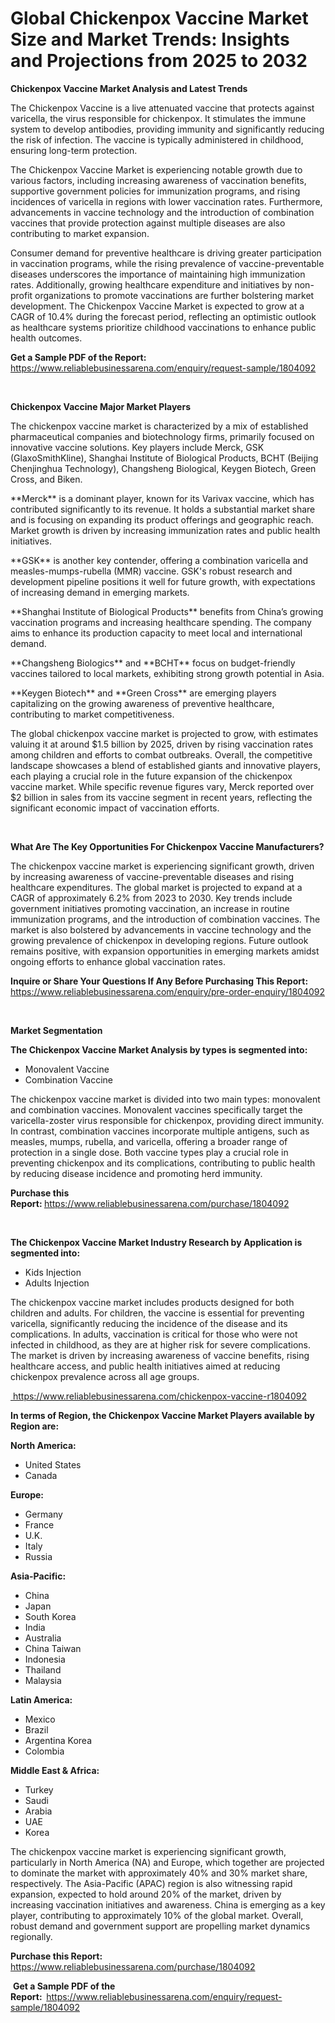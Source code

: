 <p><h1>Global Chickenpox Vaccine Market Size and Market Trends: Insights and Projections from 2025 to 2032</h1></p><p><strong>Chickenpox Vaccine Market Analysis and Latest Trends</strong></p>
<p><p>The Chickenpox Vaccine is a live attenuated vaccine that protects against varicella, the virus responsible for chickenpox. It stimulates the immune system to develop antibodies, providing immunity and significantly reducing the risk of infection. The vaccine is typically administered in childhood, ensuring long-term protection.</p><p>The Chickenpox Vaccine Market is experiencing notable growth due to various factors, including increasing awareness of vaccination benefits, supportive government policies for immunization programs, and rising incidences of varicella in regions with lower vaccination rates. Furthermore, advancements in vaccine technology and the introduction of combination vaccines that provide protection against multiple diseases are also contributing to market expansion.</p><p>Consumer demand for preventive healthcare is driving greater participation in vaccination programs, while the rising prevalence of vaccine-preventable diseases underscores the importance of maintaining high immunization rates. Additionally, growing healthcare expenditure and initiatives by non-profit organizations to promote vaccinations are further bolstering market development. The Chickenpox Vaccine Market is expected to grow at a CAGR of 10.4% during the forecast period, reflecting an optimistic outlook as healthcare systems prioritize childhood vaccinations to enhance public health outcomes.</p></p>
<p><strong>Get a Sample PDF of the Report:&nbsp;</strong> <a href="https://www.reliablebusinessarena.com/enquiry/request-sample/1804092?utm_campaign=2748&utm_medium=2&utm_source=Github&utm_content=ia&utm_term=19042025&utm_id=chickenpox-vaccine">https://www.reliablebusinessarena.com/enquiry/request-sample/1804092</a></p>
<p>&nbsp;</p>
<p><strong>Chickenpox Vaccine Major Market Players</strong></p>
<p><p>The chickenpox vaccine market is characterized by a mix of established pharmaceutical companies and biotechnology firms, primarily focused on innovative vaccine solutions. Key players include Merck, GSK (GlaxoSmithKline), Shanghai Institute of Biological Products, BCHT (Beijing Chenjinghua Technology), Changsheng Biological, Keygen Biotech, Green Cross, and Biken.</p><p>**Merck** is a dominant player, known for its Varivax vaccine, which has contributed significantly to its revenue. It holds a substantial market share and is focusing on expanding its product offerings and geographic reach. Market growth is driven by increasing immunization rates and public health initiatives. </p><p>**GSK** is another key contender, offering a combination varicella and measles-mumps-rubella (MMR) vaccine. GSK's robust research and development pipeline positions it well for future growth, with expectations of increasing demand in emerging markets. </p><p>**Shanghai Institute of Biological Products** benefits from China’s growing vaccination programs and increasing healthcare spending. The company aims to enhance its production capacity to meet local and international demand.</p><p>**Changsheng Biologics** and **BCHT** focus on budget-friendly vaccines tailored to local markets, exhibiting strong growth potential in Asia. </p><p>**Keygen Biotech** and **Green Cross** are emerging players capitalizing on the growing awareness of preventive healthcare, contributing to market competitiveness.</p><p>The global chickenpox vaccine market is projected to grow, with estimates valuing it at around $1.5 billion by 2025, driven by rising vaccination rates among children and efforts to combat outbreaks. Overall, the competitive landscape showcases a blend of established giants and innovative players, each playing a crucial role in the future expansion of the chickenpox vaccine market. While specific revenue figures vary, Merck reported over $2 billion in sales from its vaccine segment in recent years, reflecting the significant economic impact of vaccination efforts.</p></p>
<p>&nbsp;</p>
<p><strong>What Are The Key Opportunities For Chickenpox Vaccine Manufacturers?</strong></p>
<p><p>The chickenpox vaccine market is experiencing significant growth, driven by increasing awareness of vaccine-preventable diseases and rising healthcare expenditures. The global market is projected to expand at a CAGR of approximately 6.2% from 2023 to 2030. Key trends include government initiatives promoting vaccination, an increase in routine immunization programs, and the introduction of combination vaccines. The market is also bolstered by advancements in vaccine technology and the growing prevalence of chickenpox in developing regions. Future outlook remains positive, with expansion opportunities in emerging markets amidst ongoing efforts to enhance global vaccination rates.</p></p>
<p><strong>Inquire or Share Your Questions If Any Before Purchasing This Report:</strong> <a href="https://www.reliablebusinessarena.com/enquiry/pre-order-enquiry/1804092?utm_campaign=2748&utm_medium=2&utm_source=Github&utm_content=ia&utm_term=19042025&utm_id=chickenpox-vaccine">https://www.reliablebusinessarena.com/enquiry/pre-order-enquiry/1804092</a></p>
<p>&nbsp;</p>
<p><strong>Market Segmentation</strong></p>
<p><strong>The Chickenpox Vaccine Market Analysis by types is segmented into:</strong></p>
<p><ul><li>Monovalent Vaccine</li><li>Combination Vaccine</li></ul></p>
<p><p>The chickenpox vaccine market is divided into two main types: monovalent and combination vaccines. Monovalent vaccines specifically target the varicella-zoster virus responsible for chickenpox, providing direct immunity. In contrast, combination vaccines incorporate multiple antigens, such as measles, mumps, rubella, and varicella, offering a broader range of protection in a single dose. Both vaccine types play a crucial role in preventing chickenpox and its complications, contributing to public health by reducing disease incidence and promoting herd immunity.</p></p>
<p><strong>Purchase this Report:&nbsp;</strong><a href="https://www.reliablebusinessarena.com/purchase/1804092?utm_campaign=2748&utm_medium=2&utm_source=Github&utm_content=ia&utm_term=19042025&utm_id=chickenpox-vaccine">https://www.reliablebusinessarena.com/purchase/1804092</a></p>
<p>&nbsp;</p>
<p><strong>The Chickenpox Vaccine Market Industry Research by Application is segmented into:</strong></p>
<p><ul><li>Kids Injection</li><li>Adults Injection</li></ul></p>
<p><p>The chickenpox vaccine market includes products designed for both children and adults. For children, the vaccine is essential for preventing varicella, significantly reducing the incidence of the disease and its complications. In adults, vaccination is critical for those who were not infected in childhood, as they are at higher risk for severe complications. The market is driven by increasing awareness of vaccine benefits, rising healthcare access, and public health initiatives aimed at reducing chickenpox prevalence across all age groups.</p></p>
<p><a href="https://www.reliablebusinessarena.com/chickenpox-vaccine-r1804092?utm_campaign=2748&utm_medium=2&utm_source=Github&utm_content=ia&utm_term=19042025&utm_id=chickenpox-vaccine">&nbsp;https://www.reliablebusinessarena.com/chickenpox-vaccine-r1804092</a></p>
<p><strong>In terms of Region, the Chickenpox Vaccine Market Players available by Region are:</strong></p>
<p>
    <p> <strong> North America: </strong>
        <ul>
            <li>United States</li>
            <li>Canada</li>
        </ul>
        </p> 
    <p> <strong> Europe: </strong>
        <ul>
            <li>Germany</li>
            <li>France</li>
            <li>U.K.</li>
            <li>Italy</li>
            <li>Russia</li>
        </ul>
        </p> 
    <p> <strong> Asia-Pacific: </strong>
        <ul>
            <li>China</li>
            <li>Japan</li>
            <li>South Korea</li>
            <li>India</li>
            <li>Australia</li>
            <li>China Taiwan</li>
            <li>Indonesia</li>
            <li>Thailand</li>
            <li>Malaysia</li>
        </ul>
        </p> 
    <p> <strong> Latin America: </strong>
        <ul>
            <li>Mexico</li>
            <li>Brazil</li>
            <li>Argentina Korea</li>
            <li>Colombia</li>
        </ul>
        </p> 
    <p> <strong> Middle East & Africa: </strong>
        <ul>
            <li>Turkey</li>
            <li>Saudi</li>
            <li>Arabia</li>
            <li>UAE</li>
            <li>Korea</li>
        </ul>
    </p>
    </p>
<p><p>The chickenpox vaccine market is experiencing significant growth, particularly in North America (NA) and Europe, which together are projected to dominate the market with approximately 40% and 30% market share, respectively. The Asia-Pacific (APAC) region is also witnessing rapid expansion, expected to hold around 20% of the market, driven by increasing vaccination initiatives and awareness. China is emerging as a key player, contributing to approximately 10% of the global market. Overall, robust demand and government support are propelling market dynamics regionally.</p></p>
<p><strong>Purchase this Report: </strong><a href="https://www.reliablebusinessarena.com/purchase/1804092?utm_campaign=2748&utm_medium=2&utm_source=Github&utm_content=ia&utm_term=19042025&utm_id=chickenpox-vaccine">https://www.reliablebusinessarena.com/purchase/1804092</a></p>
<p>&nbsp;<strong>Get a Sample PDF of the Report:&nbsp;&nbsp;</strong><a href="https://www.reliablebusinessarena.com/enquiry/request-sample/1804092?utm_campaign=2748&utm_medium=2&utm_source=Github&utm_content=ia&utm_term=19042025&utm_id=chickenpox-vaccine">https://www.reliablebusinessarena.com/enquiry/request-sample/1804092</a></p>
<p><strong></strong></p>
<p><p></p><p></p><p></p></p>